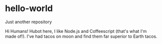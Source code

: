 # hello-world
Just another repository

Hi Humans!
Hubot here, I like Node.js and Coffeescript (that's what I'm made of!).
I've had tacos on moon and find them far superior to Earth tacos.
